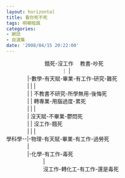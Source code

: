 ```yaml
---
layout: horizontal
title: 看你死不死
tags: 明嘲暗諷
categories:
- 網誌
- 自選集
date: '2008/04/15 20:22:00'
---
```

　　　    　　　　餓死-沒工作　  教書-吵死  
　　　　      　　　　　　  ｜      |  
　　　　|-數學-有天賦-畢業-有工作-研究-難死  
　　　　|    |                          |  
　　　　|    |                    不教書不研究-所學無用-後悔死  
　　　　|    |      轉專業-用腦過度-累死  
　　　　|    |       |  
　　　　|   沒天賦-不畢業-鬱悶死  
　　　　|    |                   沒工作-餓死  
　　　　|    |                    |  
學科學--|-物理-有天賦-畢業-有工作-過勞死  
　　　　|  
　　　　|-化學-有工作-毒死  
　　　　　　　|  
　　　　　　　沒工作-轉化工-有工作-還是毒死  